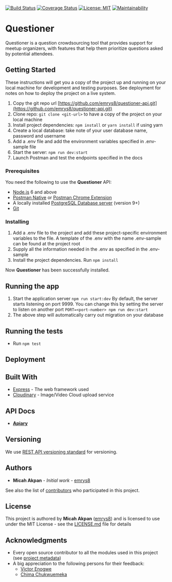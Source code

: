 [![Build Status](https://travis-ci.com/emrys8/questioner-api.svg?branch=develop)](https://travis-ci.com/emrys8/questioner-api) [![Coverage Status](https://coveralls.io/repos/github/emrys8/questioner-api/badge.svg?branch=develop)](https://coveralls.io/github/emrys8/questioner-api?branch=develop) [![License: MIT](https://img.shields.io/badge/License-MIT-yellow.svg)](https://opensource.org/licenses/MIT) [![Maintainability](https://api.codeclimate.com/v1/badges/1186e8979e40ee4ebb81/maintainability)](https://codeclimate.com/github/emrys8/questioner-api/maintainability)


# Questioner

Questioner is a question crowdsourcing tool that provides support for meetup organizers, with features that help them prioritize questions asked by potential attendees.

## Getting Started

These instructions will get you a copy of the project up and running on your local machine for development and testing purposes. See deployment for notes on how to deploy the project on a live system.

1. Copy the git repo url [https://github.com/emrys8/questioner-api.git](https://github.com/emrys8/questioner-api.git)
2. Clone repo: `git clone <git-url>` to have a copy of the project on your local machine
3. Install project dependencies: `npm install` or `yarn install` if using yarn
4. Create a local database: take note of your user database name, password and username
5. Add a .env file and add the environment variables specified in .env-sample file
6. Start the server: `npm run dev:start`
7. Launch Postman and test the endpoints specified in the docs

### Prerequisites

You need the following to use the **Questioner** API:
* [Node.js](https://nodejs.org/en/download/) 6 and above
* [Postman Native](https://www.getpostman.com/downloads/) or [Postman Chrome Extension](https://chrome.google.com/webstore/detail/postman/fhbjgbiflinjbdggehcddcbncdddomop?hl=en)
* A locally installed [PostgreSQL Database server](https://www.postgresql.org/download/) (version 9+)
* [Git](https://git-scm.com/downloads)

### Installing

1. Add a .env file to the project and add these project-specific environment variables to the file.
A template of the .env with the name .env-sample can be found at the project root
2. Supply all the information needed in the .env as specified in the .env-sample
3. Install the project dependencies. Run `npm install`

Now **Questioner** has been successfully installed.

## Running the app
1. Start the application server
  `npm run start:dev`
  By default, the server starts listening on port 9999.
  You can change this by setting the server to listen on another port
  ```PORT=<port-number> npm run dev:start```
2. The above step will automatically carry out migration on your database

## Running the tests
  *  Run `npm test`

## Deployment

## Built With

* [Express](http://expressjs.com/) - The web framework used
* [Cloudinary](https://cloudinary.com) - Image/Video Cloud upload service


## API Docs
  * **[Apiary](https://questionerapi.docs.apiary.io)**

## Versioning

We use [REST API versioning standard](https://www.baeldung.com/rest-versioning) for versioning.

## Authors

* **Micah Akpan** - *Initial work* - [emrys8](https://github.com/emrys8)

See also the list of [contributors](https://github.com/your/project/contributors) who participated in this project.

## License

This project is authored by **Micah Akpan** ([emrys8](https://github.com/emrys8)) and is licensed to use under the MIT License - see the [LICENSE.md](LICENSE.md) file for details

## Acknowledgments

* Every open source contributor to all the modules used in this project (see [project metadata](package.json))
* A big appreciation to the following persons for their feedback:
  * [Victor Enogwe](https://github.com/victor-enogwe)
  * [Chima Chukwuemeka](https://github.com/chukwuemekachm)

